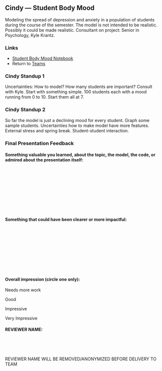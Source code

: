 ## Cindy &mdash; Student Body Mood

Modeling the spread of depression and anxiety in a population of students during the course of the semester. The model is not intended to be realistic. Possibly it could be made realistic. Consultant on project: Senior in Psychology, Kyle Krantz.

### Links

* [Student Body Mood Notebook](./student_body_mood.ipynb)
* Return to [Teams](../teams.md)

### Cindy Standup 1

Uncertainties: How to model? How many students are important? Consult with Kyle. Start with something simple. 100 students each with a mood running from 0 to 10. Start them all at 7.

### Cindy Standup 2

So far the model is just a declining mood for every student. Graph some sample students. Uncertainties how to make model have more features. External stress and spring break. Student-student interaction.

### Final Presentation Feedback

#### Something  valuable you learned, about the topic, the model, the code, or admired about the presentation itself:

&nbsp;

&nbsp;

&nbsp;

&nbsp;

&nbsp;

#### Something that could have been clearer or more impactful:

&nbsp;

&nbsp;

&nbsp;

&nbsp;

&nbsp;

#### Overall impression (circle one only):

Needs more work

Good

Impressive

Very Impressive

#### REVIEWER NAME:

&nbsp;

&nbsp;

REVIEWER NAME WILL BE REMOVED/ANONYMIZED BEFORE DELIVERY TO TEAM
